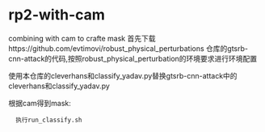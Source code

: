 # rp2-with-cam
combining with cam to crafte mask
首先下载https://github.com/evtimovi/robust_physical_perturbations 仓库的gtsrb-cnn-attack的代码,按照robust_physical_perturbation的环境要求进行环境配置  

使用本仓库的cleverhans和classify_yadav.py替换gtsrb-cnn-attack中的cleverhans和classify_yadav.py  

根据cam得到mask:  

      执行run_classify.sh
